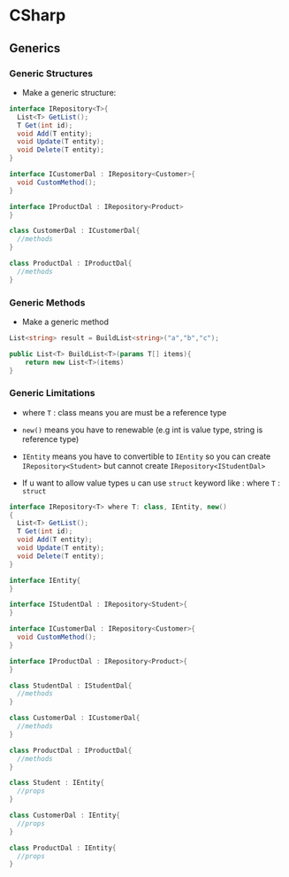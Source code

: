 

# CSharp

## Generics

### Generic Structures

- Make a generic structure:

```C#
interface IRepository<T>{
  List<T> GetList();
  T Get(int id);
  void Add(T entity);
  void Update(T entity);
  void Delete(T entity);
}

interface ICustomerDal : IRepository<Customer>{
  void CustomMethod();
}

interface IProductDal : IRepository<Product>
}

class CustomerDal : ICustomerDal{
  //methods
}

class ProductDal : IProductDal{
  //methods
}
```

### Generic Methods

- Make a generic method

```C#
List<string> result = BuildList<string>("a","b","c");

public List<T> BuildList<T>(params T[] items){
    return new List<T>(items)
}
```

### Generic Limitations

- where `T` : class means you are must be a reference type

- `new()` means you have to renewable (e.g int is value type, string is reference type)

- `IEntity` means you have to convertible to `IEntity` so you can create `IRepository<Student>` but cannot create `IRepository<IStudentDal>`

- If u want to allow value types u can use `struct` keyword like : where `T` : `struct`


```C#
interface IRepository<T> where T: class, IEntity, new()
{
  List<T> GetList();
  T Get(int id);
  void Add(T entity);
  void Update(T entity);
  void Delete(T entity);
}

interface IEntity{
}

interface IStudentDal : IRepository<Student>{
}

interface ICustomerDal : IRepository<Customer>{
  void CustomMethod();
}

interface IProductDal : IRepository<Product>{  
}

class StudentDal : IStudentDal{
  //methods
}

class CustomerDal : ICustomerDal{
  //methods
}

class ProductDal : IProductDal{
  //methods
}

class Student : IEntity{
  //props
}

class CustomerDal : IEntity{
  //props
}

class ProductDal : IEntity{
  //props
}
```
